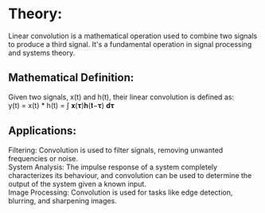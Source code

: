 # Theory: 

Linear convolution is a mathematical operation used to combine two signals to produce 
a third signal. It's a fundamental operation in signal processing and systems theory. 
 
## Mathematical Definition:  
 Given two signals, x(t) and h(t), their linear convolution is defined as:  
                    y(t) = x(t) * h(t) = ∫ 𝐱(𝛕)𝐡(𝐭−𝛕) 𝐝𝛕  
   
## Applications:  
Filtering: Convolution is used to filter signals, removing unwanted frequencies 
or noise.  
System Analysis: The impulse response of a system completely characterizes its 
behaviour, and convolution can be used to determine the output of the system 
given a known input.  
Image Processing: Convolution is used for tasks like edge detection, blurring, 
and sharpening images. 
